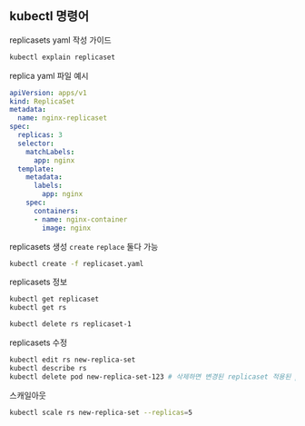 ## kubectl 명령어

replicasets yaml 작성 가이드
```bash
kubectl explain replicaset 
```

replica yaml 파일 예시
```yaml
apiVersion: apps/v1
kind: ReplicaSet
metadata:
  name: nginx-replicaset
spec:
  replicas: 3
  selector:
    matchLabels: 
      app: nginx
  template:
    metadata:
      labels:
        app: nginx
    spec:
      containers:
      - name: nginx-container
        image: nginx
```

replicasets 생성 `create`  `replace` 둘다 가능
```bash
kubectl create -f replicaset.yaml
```

replicasets 정보
```bash
kubectl get replicaset
kubectl get rs

kubectl delete rs replicaset-1
```

replicasets 수정
```bash
kubectl edit rs new-replica-set
kubectl describe rs
kubectl delete pod new-replica-set-123 # 삭제하면 변경된 replicaset 적용된 pod 자동 실행
```

스캐일아웃
```bash
kubectl scale rs new-replica-set --replicas=5
```

